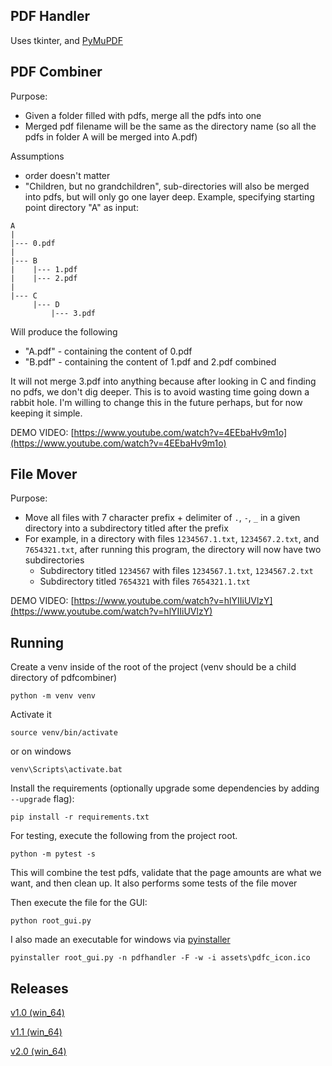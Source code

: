## PDF Handler

Uses tkinter, and [PyMuPDF](https://pymupdf.readthedocs.io/en/latest/document.html)

## PDF Combiner
Purpose:
* Given a folder filled with pdfs, merge all the pdfs into one
* Merged pdf filename will be the same as the directory name (so all the
pdfs in folder A will be merged into A.pdf)

Assumptions
* order doesn't matter
* "Children, but no grandchildren",
sub-directories will also be merged into pdfs, but will only go one layer
deep. Example, specifying starting point directory "A" as input:  

```
A
|
|--- 0.pdf
|
|--- B
|    |--- 1.pdf
|    |--- 2.pdf
|
|--- C
     |--- D
         |--- 3.pdf
```

Will produce the following

* "A.pdf" - containing the content of 0.pdf
* "B.pdf" - containing the content of 1.pdf and 2.pdf combined

It will not merge 3.pdf into anything because after looking in C
and finding no pdfs, we don't dig deeper. This is to avoid wasting
time going down a rabbit hole. I'm willing to change this in the
future perhaps, but for now keeping it simple.

DEMO VIDEO: [https://www.youtube.com/watch?v=4EEbaHv9m1o](https://www.youtube.com/watch?v=4EEbaHv9m1o)

## File Mover
Purpose:
* Move all files with 7 character prefix + delimiter of `.`, `-`, `_` in a given directory
into a subdirectory titled after the prefix
* For example, in a directory with files `1234567.1.txt`, `1234567.2.txt`, and `7654321.txt`, after
running this program, the directory will now have two subdirectories
  * Subdirectory titled `1234567` with files `1234567.1.txt`, `1234567.2.txt`
  * Subdirectory titled `7654321` with files `7654321.1.txt`

DEMO VIDEO: [https://www.youtube.com/watch?v=hlYIIiUVlzY](https://www.youtube.com/watch?v=hlYIIiUVlzY)

## Running
Create a venv inside of the root of the project (venv should be a child directory of pdfcombiner)
```
python -m venv venv
```

Activate it 
```
source venv/bin/activate
```

or on windows
```
venv\Scripts\activate.bat
```

Install the requirements (optionally upgrade some dependencies by adding `--upgrade` flag):
```
pip install -r requirements.txt
```

For testing, execute the following from the project root.
```
python -m pytest -s
```

This will combine the test pdfs, validate that the page amounts are what
we want, and then clean up. It also performs some tests of the file mover


Then execute the file for the GUI:
```
python root_gui.py
```

I also made an executable for windows via [pyinstaller](https://pyinstaller.readthedocs.io/en/stable/usage.html)
```
pyinstaller root_gui.py -n pdfhandler -F -w -i assets\pdfc_icon.ico
```

## Releases

[v1.0 (win_64)](https://github.com/mbaker341997/pdf_combiner/releases/tag/v1.0)

[v1.1 (win_64)](https://github.com/mbaker341997/pdf_combiner/releases/tag/v1.1)

[v2.0 (win_64)](https://github.com/mbaker341997/pdf_combiner/releases/tag/v2.0)

